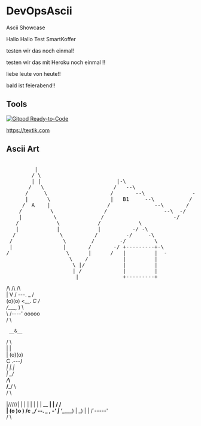 # DevOpsAscii
Ascii Showcase

Hallo Hallo Test SmartKoffer

testen wir das noch einmal!

testen wir das mit Heroku noch einmal !!

liebe leute von heute!!

bald ist feierabend!!


## Tools
[![Gitpod Ready-to-Code](https://img.shields.io/badge/Gitpod-Ready--to--Code-blue?logo=gitpod)](https://gitpod.io/from-referrer/) 

https://textik.com

## Ascii Art
<pre>
                                                                  |                                  
         |                                                       / \                                 
        / \                                                    -/  |                                 
        | |                        |-\                        /     \                     |          
       /   \                      /   --\                    /       \                   | \         
      /     \                    /       --\               -/   C1   |                   /  \        
      |      \                   |   B1     --\           /           \                 /    \       
     /  A    |                  /              --\       /            |                |     |       
    /         \                /                  --\  -/              \               /  D1  \      
    |          \              /                      -/                 \             /        \     
   /            \            /            \                             |            |          \    
   |            |            |          -/ -\                            \           /           \   
  /              \          /         -/     -\                           \         /             \  
 /                \        /        -/         \                          |        /              |  
 |                |       /       -/ +---------+-\                         \      |                \ 
/                  \      |      /   |         |  -                        |      /                 \
                    \    /           |         |                            \    /                   
                     \ |/            |         |                             \  |                    
                     | /             |         |                             |  /                    
                      |              +---------+                              \|                     
</pre>


/\ /\  /\      
| V  \/  \---. 
 \_        /   
  (o)(o)  <__. 
 _C         /  
/____,   )  \  
  \     /----' 
   ooooo       
  /     \

     __&__      
  /     \     
 |       |    
 |  (o)(o)    
 C   .---_)   
  | |.___|    
  |  \__/     
  /_____\     
 /_____/ \    
/         \

  |\/\/\/\/\/|
  |          |
  |          |
  |          |
  |    __  __|
  |   /  \/  \
  |  (o   )o  )
 /c   \__/ --.
 \_   ,     -'
  |  '\_______)
  |      _)
  |     |
 /`-----'\
/         \